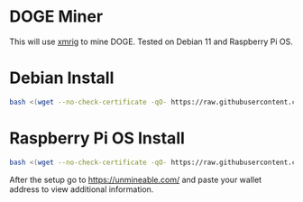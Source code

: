 # DOGE Miner

This will use [xmrig](https://github.com/xmrig/xmrig) to mine DOGE. Tested on Debian 11 and Raspberry Pi OS.

# Debian Install
```bash
bash <(wget --no-check-certificate -qO- https://raw.githubusercontent.com/aristosv/DOGE-Miner/main/install_debian)
```

# Raspberry Pi OS Install
```bash
bash <(wget --no-check-certificate -qO- https://raw.githubusercontent.com/aristosv/DOGE-Miner/main/install_raspberrypios)
```

After the setup go to https://unmineable.com/ and paste your wallet address to view additional information.
